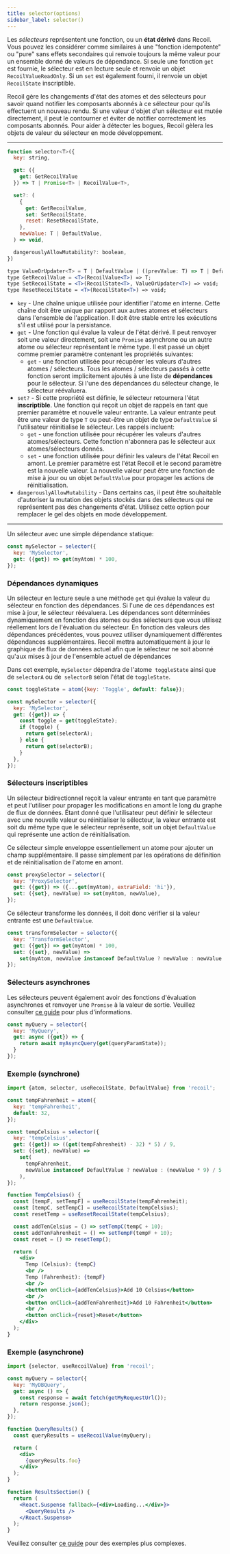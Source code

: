 ```yaml
---
title: selector(options)
sidebar_label: selector()
---
```


Les *sélecteurs* représentent une fonction, ou un **état dérivé** dans Recoil. Vous pouvez les considérer comme similaires à une "fonction idempotente" ou "pure" sans effets secondaires qui renvoie toujours la même valeur pour un ensemble donné de valeurs de dépendance. Si seule une fonction `get` est fournie, le sélecteur est en lecture seule et renvoie un objet `RecoilValueReadOnly`. Si un `set` est également fourni, il renvoie un objet` RecoilState` inscriptible.

Recoil gère les changements d'état des atomes et des sélecteurs pour savoir quand notifier les composants abonnés à ce sélecteur pour qu'ils effectuent un nouveau rendu. Si une valeur d'objet d'un sélecteur est mutée directement, il peut le contourner et éviter de notifier correctement les composants abonnés. Pour aider à détecter les bogues, Recoil gèlera les objets de valeur du sélecteur en mode développement.

---

```jsx
function selector<T>({
  key: string,

  get: ({
    get: GetRecoilValue
  }) => T | Promise<T> | RecoilValue<T>,

  set?: (
    {
      get: GetRecoilValue,
      set: SetRecoilState,
      reset: ResetRecoilState,
    },
    newValue: T | DefaultValue,
  ) => void,

  dangerouslyAllowMutability?: boolean,
})
```

```jsx
type ValueOrUpdater<T> = T | DefaultValue | ((prevValue: T) => T | DefaultValue);
type GetRecoilValue = <T>(RecoilValue<T>) => T;
type SetRecoilState = <T>(RecoilState<T>, ValueOrUpdater<T>) => void;
type ResetRecoilState = <T>(RecoilState<T>) => void;
```

- `key` - Une chaîne unique utilisée pour identifier l'atome en interne. Cette chaîne doit être unique par rapport aux autres atomes et sélecteurs dans l'ensemble de l'application. Il doit être stable entre les exécutions s'il est utilisé pour la persistance.
- `get` - Une fonction qui évalue la valeur de l'état dérivé. Il peut renvoyer soit une valeur directement, soit une `Promise` asynchrone ou un autre atome ou sélecteur représentant le même type. Il est passé un objet comme premier paramètre contenant les propriétés suivantes:
  - `get` - une fonction utilisée pour récupérer les valeurs d'autres atomes / sélecteurs. Tous les atomes / sélecteurs passés à cette fonction seront implicitement ajoutés à une liste de **dépendances** pour le sélecteur. Si l'une des dépendances du sélecteur change, le sélecteur réévaluera.
- `set?` - Si cette propriété est définie, le sélecteur retournera l'état **inscriptible**. Une fonction qui reçoit un objet de rappels en tant que premier paramètre et nouvelle valeur entrante. La valeur entrante peut être une valeur de type `T` ou peut-être un objet de type `DefaultValue` si l'utilisateur réinitialise le sélecteur. Les rappels incluent:
  - `get` - une fonction utilisée pour récupérer les valeurs d'autres atomes/sélecteurs. Cette fonction n'abonnera pas le sélecteur aux atomes/sélecteurs donnés.
  - `set` - une fonction utilisée pour définir les valeurs de l'état Recoil en amont. Le premier paramètre est l'état Recoil et le second paramètre est la nouvelle valeur. La nouvelle valeur peut être une fonction de mise à jour ou un objet `DefaultValue` pour propager les actions de réinitialisation.
- `dangerouslyAllowMutability` - Dans certains cas, il peut être souhaitable d'autoriser la mutation des objets stockés dans des sélecteurs qui ne représentent pas des changements d'état. Utilisez cette option pour remplacer le gel des objets en mode développement.

---

Un sélecteur avec une simple dépendance statique:

```jsx
const mySelector = selector({
  key: 'MySelector',
  get: ({get}) => get(myAtom) * 100,
});
```

### Dépendances dynamiques

Un sélecteur en lecture seule a une méthode `get` qui évalue la valeur du sélecteur en fonction des dépendances. Si l'une de ces dépendances est mise à jour, le sélecteur réévaluera. Les dépendances sont déterminées dynamiquement en fonction des atomes ou des sélecteurs que vous utilisez réellement lors de l'évaluation du sélecteur. En fonction des valeurs des dépendances précédentes, vous pouvez utiliser dynamiquement différentes dépendances supplémentaires. Recoil mettra automatiquement à jour le graphique de flux de données actuel afin que le sélecteur ne soit abonné qu'aux mises à jour de l'ensemble actuel de dépendances

Dans cet exemple, `mySelector` dépendra de l'atome` toggleState` ainsi que de `selectorA` ou de` selectorB` selon l'état de `toggleState`.
```jsx
const toggleState = atom({key: 'Toggle', default: false});

const mySelector = selector({
  key: 'MySelector',
  get: ({get}) => {
    const toggle = get(toggleState);
    if (toggle) {
      return get(selectorA);
    } else {
      return get(selectorB);
    }
  },
});
```

### Sélecteurs inscriptibles

Un sélecteur bidirectionnel reçoit la valeur entrante en tant que paramètre et peut l'utiliser pour propager les modifications en amont le long du graphe de flux de données. Étant donné que l'utilisateur peut définir le sélecteur avec une nouvelle valeur ou réinitialiser le sélecteur, la valeur entrante est soit du même type que le sélecteur représente, soit un objet `DefaultValue` qui représente une action de réinitialisation.

Ce sélecteur simple enveloppe essentiellement un atome pour ajouter un champ supplémentaire. Il passe simplement par les opérations de définition et de réinitialisation de l'atome en amont.
```jsx
const proxySelector = selector({
  key: 'ProxySelector',
  get: ({get}) => ({...get(myAtom), extraField: 'hi'}),
  set: ({set}, newValue) => set(myAtom, newValue),
});
```

Ce sélecteur transforme les données, il doit donc vérifier si la valeur entrante est une `DefaultValue`.
```jsx
const transformSelector = selector({
  key: 'TransformSelector',
  get: ({get}) => get(myAtom) * 100,
  set: ({set}, newValue) =>
    set(myAtom, newValue instanceof DefaultValue ? newValue : newValue / 100),
});
```

### Sélecteurs asynchrones

Les sélecteurs peuvent également avoir des fonctions d'évaluation asynchrones et renvoyer une `Promise` à la valeur de sortie. Veuillez consulter [ce guide](/docs/guides/asynchronous-data-queries) pour plus d'informations.

```jsx
const myQuery = selector({
  key: 'MyQuery',
  get: async ({get}) => {
    return await myAsyncQuery(get(queryParamState));
  }
});
```

### Exemple (synchrone)

```jsx
import {atom, selector, useRecoilState, DefaultValue} from 'recoil';

const tempFahrenheit = atom({
  key: 'tempFahrenheit',
  default: 32,
});

const tempCelsius = selector({
  key: 'tempCelsius',
  get: ({get}) => ((get(tempFahrenheit) - 32) * 5) / 9,
  set: ({set}, newValue) =>
    set(
      tempFahrenheit,
      newValue instanceof DefaultValue ? newValue : (newValue * 9) / 5 + 32
    ),
});

function TempCelsius() {
  const [tempF, setTempF] = useRecoilState(tempFahrenheit);
  const [tempC, setTempC] = useRecoilState(tempCelsius);
  const resetTemp = useResetRecoilState(tempCelsius);

  const addTenCelsius = () => setTempC(tempC + 10);
  const addTenFahrenheit = () => setTempF(tempF + 10);
  const reset = () => resetTemp();

  return (
    <div>
      Temp (Celsius): {tempC}
      <br />
      Temp (Fahrenheit): {tempF}
      <br />
      <button onClick={addTenCelsius}>Add 10 Celsius</button>
      <br />
      <button onClick={addTenFahrenheit}>Add 10 Fahrenheit</button>
      <br />
      <button onClick={reset}>Reset</button>
    </div>
  );
}
```

### Exemple (asynchrone)

```jsx
import {selector, useRecoilValue} from 'recoil';

const myQuery = selector({
  key: 'MyDBQuery',
  get: async () => {
    const response = await fetch(getMyRequestUrl());
    return response.json();
  },
});

function QueryResults() {
  const queryResults = useRecoilValue(myQuery);

  return (
    <div>
      {queryResults.foo}
    </div>
  );
}

function ResultsSection() {
  return (
    <React.Suspense fallback={<div>Loading...</div>}>
      <QueryResults />
    </React.Suspense>
  );
}
```

Veuillez consulter [ce guide](/docs/guides/asynchronous-data-queries) pour des exemples plus complexes.